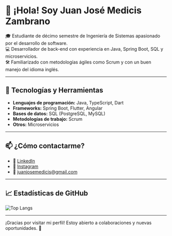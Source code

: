 # 👋 ¡Hola! Soy Juan José Medicis Zambrano

🎓 Estudiante de décimo semestre de Ingeniería de Sistemas apasionado por el desarrollo de software.  
💻 Desarrollador de back-end con experiencia en Java, Spring Boot, SQL y microservicios.  
🛠️ Familiarizado con metodologías ágiles como Scrum y con un buen manejo del idioma inglés.

---

## 🧰 Tecnologías y Herramientas

- **Lenguajes de programación:** Java, TypeScript, Dart
- **Frameworks:** Spring Boot, Flutter, Angular
- **Bases de datos:** SQL (PostgreSQL, MySQL)
- **Metodologías de trabajo:** Scrum
- **Otros:** Microservicios

---

## 📫 ¿Cómo contactarme?

- 💼 [LinkedIn](https://www.linkedin.com/in/juanjosemedicis)
- 📸 [Instagram](https://www.instagram.com/juan.medicis)
- 📧 juanjosemedicis@gmail.com

---

## 📈 Estadísticas de GitHub

![Top Langs](https://github-readme-stats.vercel.app/api/top-langs/?username=Juan-MZ&layout=compact&theme=radical)

---

¡Gracias por visitar mi perfil! Estoy abierto a colaboraciones y nuevas oportunidades. 🚀
